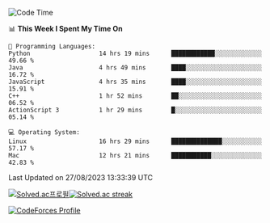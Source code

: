 
<!--START_SECTION:waka-->
![Code Time](http://img.shields.io/badge/Code%20Time-2%2C966%20hrs%2019%20mins-blue)

📊 **This Week I Spent My Time On** 

```text
💬 Programming Languages: 
Python                   14 hrs 19 mins      ████████████░░░░░░░░░░░░░   49.66 % 
Java                     4 hrs 49 mins       ████░░░░░░░░░░░░░░░░░░░░░   16.72 % 
JavaScript               4 hrs 35 mins       ████░░░░░░░░░░░░░░░░░░░░░   15.91 % 
C++                      1 hr 52 mins        ██░░░░░░░░░░░░░░░░░░░░░░░   06.52 % 
ActionScript 3           1 hr 29 mins        █░░░░░░░░░░░░░░░░░░░░░░░░   05.14 % 

💻 Operating System: 
Linux                    16 hrs 29 mins      ██████████████░░░░░░░░░░░   57.17 % 
Mac                      12 hrs 21 mins      ███████████░░░░░░░░░░░░░░   42.83 % 
```


 Last Updated on 27/08/2023 13:33:39 UTC
<!--END_SECTION:waka-->


[![Solved.ac프로필](http://mazassumnida.wtf/api/generate_badge?boj=hckim96)](https://solved.ac/hckim96)[![Solved.ac streak](http://mazandi.herokuapp.com/api?handle=hckim96&theme=dark)](https://solved.ac/hckim96)


[![CodeForces Profile](https://cf.leed.at?id=hckim96)](https://codeforces.com/profile/hckim96)

